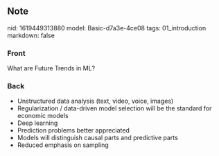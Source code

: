 ## Note
nid: 1619449313880
model: Basic-d7a3e-4ce08
tags: 01_introduction
markdown: false

### Front
What are Future Trends in ML?

### Back
<div>
  <div>
    <ul>
      <li>Unstructured data analysis (text, video, voice, images)
      <li>Regularization / data-driven model selection will be the
      standard for economic models
      <li>Deep learning
      <li>Prediction problems better appreciated
      <li>Models will distinguish causal parts and predictive parts
      <li>Reduced emphasis on sampling
    </ul>
  </div>
</div>
